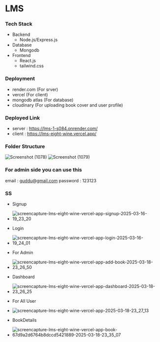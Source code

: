 # LMS

### Tech Stack
   - Backend 
     - Node.js/Express.js
   - Database
     - Mongodb
   - Frontend
     - React.js
     - tailwind.css

### Deployment
   - render.com (For srver)
   - vercel (For client)
   - mongodb atlas (For database)
   - cloudinary (For uploading book cover and user profile)

### Deployed Link
   - server : https://lms-1-s084.onrender.com/
   - client : https://lms-eight-wine.vercel.app/

### Folder Structure

![Screenshot (1078)](https://github.com/user-attachments/assets/e1cf5478-4a36-4dd5-972a-b187ee9346ec)
![Screenshot (1079)](https://github.com/user-attachments/assets/6182b765-e367-4ff7-8b50-7596cfad8535)

### For admin side you can use this
 email : guddu@gmail.com
 password : 123123

### SS
 - Signup
 - ![screencapture-lms-eight-wine-vercel-app-signup-2025-03-16-19_23_20](https://github.com/user-attachments/assets/b545765c-6550-41d2-941e-1e505b724559)
   
 - Login
 - ![screencapture-lms-eight-wine-vercel-app-login-2025-03-16-19_24_01](https://github.com/user-attachments/assets/105a6c7c-94af-4537-aa88-27e00768f319)
   
 - For Admin
 - ![screencapture-lms-eight-wine-vercel-app-add-book-2025-03-18-23_26_50](https://github.com/user-attachments/assets/6e4acf31-eb33-49db-8c85-9844a2bfd1cd)

 - Dashboard
 - ![screencapture-lms-eight-wine-vercel-app-dashboard-2025-03-18-23_26_25](https://github.com/user-attachments/assets/e42c9338-818a-43e0-9b89-f5019eddf76b)
   
 - For All User
 - ![screencapture-lms-eight-wine-vercel-app-2025-03-18-23_27_13](https://github.com/user-attachments/assets/fecb41b3-d336-4fdd-b3d0-2f73b811faca)

   
 - BookDetails
 - ![screencapture-lms-eight-wine-vercel-app-book-67d9a2d6764b8dccd5421889-2025-03-18-23_35_07](https://github.com/user-attachments/assets/9f742e07-f58a-4b33-8a60-6a54e662fca5)

